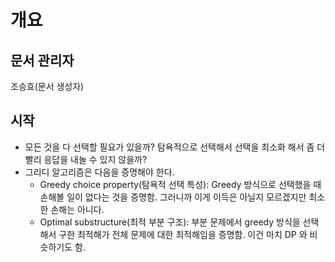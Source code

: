 # 개요
## 문서 관리자
조승효(문서 생성자)
## 시작
   - 모든 것을 다 선택할 필요가 있을까? 탐욕적으로 선택해서 선택을 최소화 해서 좀 더 빨리 응답을 내놀 수 있지 않을까?
   - 그리디 알고리즘은 다음을 증명해야 한다.
      - Greedy choice property(탐욕적 선택 특성): Greedy 방식으로 선택했을 때 손해볼 일이 없다는 것을 증명함. 그러니까 이게 이득은 아닐지 모르겠지만 최소한 손해는 아니다.
      - Optimal substructure(최적 부분 구조): 부분 문제에서 greedy 방식을 선택해서 구한 최적해가 전체 문제에 대한 최적해임을 증명함. 이건 마치 DP 와 비슷하기도 함.